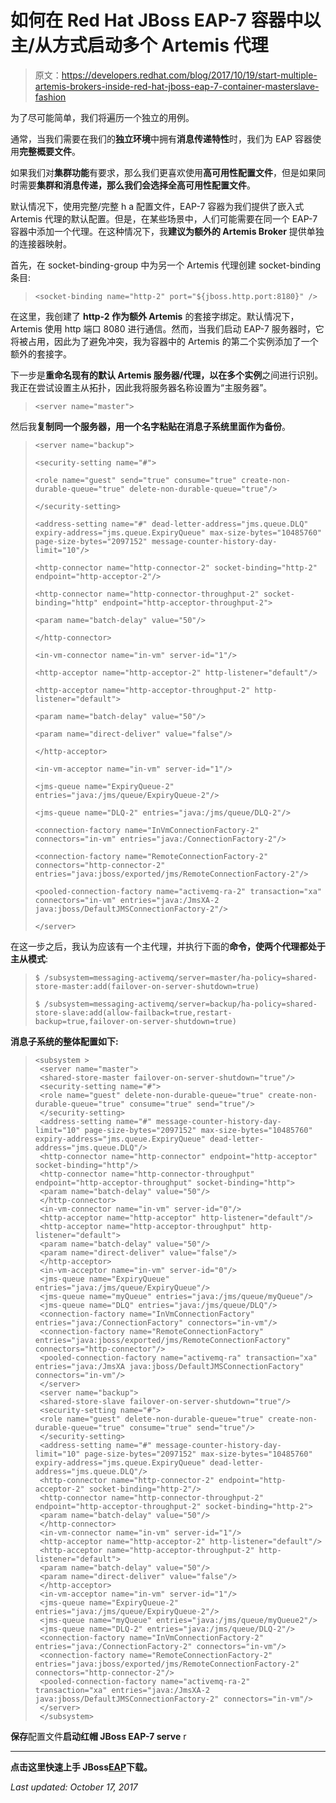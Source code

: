 # 如何在 Red Hat JBoss EAP-7 容器中以主/从方式启动多个 Artemis 代理

> 原文：<https://developers.redhat.com/blog/2017/10/19/start-multiple-artemis-brokers-inside-red-hat-jboss-eap-7-container-masterslave-fashion>

为了尽可能简单，我们将遍历一个独立的用例。

通常，当我们需要在我们的**独立环境**中拥有**消息传递特性**时，我们为 EAP 容器使用**完整概要文件**。

如果我们对**集群功能**有要求，那么我们更喜欢使用**高可用性配置文件**，但是如果同时需要**集群和消息传递，那么我们会选择全高可用性配置文件**。

默认情况下，使用完整/完整 h a 配置文件，EAP-7 容器为我们提供了嵌入式 Artemis 代理的默认配置。但是，在某些场景中，人们可能需要在同一个 EAP-7 容器中添加一个代理。在这种情况下，我**建议为额外的 Artemis Broker** 提供单独的连接器映射。

首先，在 socket-binding-group 中为另一个 Artemis 代理创建 socket-binding 条目:

> ```
> <socket-binding name="http-2" port="${jboss.http.port:8180}" />
> ```

在这里，我创建了 **http-2 作为额外 Artemis** 的套接字绑定。默认情况下，Artemis 使用 http 端口 8080 进行通信。然而，当我们启动 EAP-7 服务器时，它将被占用，因此为了避免冲突，我为容器中的 Artemis 的第二个实例添加了一个额外的套接字。

下一步是**重命名现有的默认 Artemis 服务器/代理，以在多个实例**之间进行识别。我正在尝试设置主从拓扑，因此我将服务器名称设置为“主服务器”。

> ```
> <server name="master">
> ```

然后我**复制同一个服务器，用一个名字粘贴在消息子系统里面作为备份**。

> ```
> <server name="backup">
> 
> <security-setting name="#">
> 
> <role name="guest" send="true" consume="true" create-non-durable-queue="true" delete-non-durable-queue="true"/>
> 
> </security-setting>
> 
> <address-setting name="#" dead-letter-address="jms.queue.DLQ" expiry-address="jms.queue.ExpiryQueue" max-size-bytes="10485760" page-size-bytes="2097152" message-counter-history-day-limit="10"/>
> 
> <http-connector name="http-connector-2" socket-binding="http-2" endpoint="http-acceptor-2"/>
> 
> <http-connector name="http-connector-throughput-2" socket-binding="http" endpoint="http-acceptor-throughput-2">
> 
> <param name="batch-delay" value="50"/>
> 
> </http-connector>
> 
> <in-vm-connector name="in-vm" server-id="1"/>
> 
> <http-acceptor name="http-acceptor-2" http-listener="default"/>
> 
> <http-acceptor name="http-acceptor-throughput-2" http-listener="default">
> 
> <param name="batch-delay" value="50"/>
> 
> <param name="direct-deliver" value="false"/>
> 
> </http-acceptor>
> 
> <in-vm-acceptor name="in-vm" server-id="1"/>
> 
> <jms-queue name="ExpiryQueue-2" entries="java:/jms/queue/ExpiryQueue-2"/>
> 
> <jms-queue name="DLQ-2" entries="java:/jms/queue/DLQ-2"/>
> 
> <connection-factory name="InVmConnectionFactory-2" connectors="in-vm" entries="java:/ConnectionFactory-2"/>
> 
> <connection-factory name="RemoteConnectionFactory-2" connectors="http-connector-2" entries="java:jboss/exported/jms/RemoteConnectionFactory-2"/>
> 
> <pooled-connection-factory name="activemq-ra-2" transaction="xa" connectors="in-vm" entries="java:/JmsXA-2 java:jboss/DefaultJMSConnectionFactory-2"/>
> 
> </server>
> ```

在这一步之后，我认为应该有一个主代理，并执行下面的**命令，使两个代理都处于主从模式**:

> ```
> $ /subsystem=messaging-activemq/server=master/ha-policy=shared-store-master:add(failover-on-server-shutdown=true)
> 
> $ /subsystem=messaging-activemq/server=backup/ha-policy=shared-store-slave:add(allow-failback=true,restart-backup=true,failover-on-server-shutdown=true)
> ```

**消息子系统的整体配置如下:**

> ```
> <subsystem >
>  <server name="master">
>  <shared-store-master failover-on-server-shutdown="true"/>
>  <security-setting name="#">
>  <role name="guest" delete-non-durable-queue="true" create-non-durable-queue="true" consume="true" send="true"/>
>  </security-setting>
>  <address-setting name="#" message-counter-history-day-limit="10" page-size-bytes="2097152" max-size-bytes="10485760" expiry-address="jms.queue.ExpiryQueue" dead-letter-address="jms.queue.DLQ"/>
>  <http-connector name="http-connector" endpoint="http-acceptor" socket-binding="http"/>
>  <http-connector name="http-connector-throughput" endpoint="http-acceptor-throughput" socket-binding="http">
>  <param name="batch-delay" value="50"/>
>  </http-connector>
>  <in-vm-connector name="in-vm" server-id="0"/>
>  <http-acceptor name="http-acceptor" http-listener="default"/>
>  <http-acceptor name="http-acceptor-throughput" http-listener="default">
>  <param name="batch-delay" value="50"/>
>  <param name="direct-deliver" value="false"/>
>  </http-acceptor>
>  <in-vm-acceptor name="in-vm" server-id="0"/>
>  <jms-queue name="ExpiryQueue" entries="java:/jms/queue/ExpiryQueue"/>
>  <jms-queue name="myQueue" entries="java:/jms/queue/myQueue"/>
>  <jms-queue name="DLQ" entries="java:/jms/queue/DLQ"/>
>  <connection-factory name="InVmConnectionFactory" entries="java:/ConnectionFactory" connectors="in-vm"/>
>  <connection-factory name="RemoteConnectionFactory" entries="java:jboss/exported/jms/RemoteConnectionFactory" connectors="http-connector"/>
>  <pooled-connection-factory name="activemq-ra" transaction="xa" entries="java:/JmsXA java:jboss/DefaultJMSConnectionFactory" connectors="in-vm"/>
>  </server>
>  <server name="backup">
>  <shared-store-slave failover-on-server-shutdown="true"/>
>  <security-setting name="#">
>  <role name="guest" delete-non-durable-queue="true" create-non-durable-queue="true" consume="true" send="true"/>
>  </security-setting>
>  <address-setting name="#" message-counter-history-day-limit="10" page-size-bytes="2097152" max-size-bytes="10485760" expiry-address="jms.queue.ExpiryQueue" dead-letter-address="jms.queue.DLQ"/>
>  <http-connector name="http-connector-2" endpoint="http-acceptor-2" socket-binding="http-2"/>
>  <http-connector name="http-connector-throughput-2" endpoint="http-acceptor-throughput-2" socket-binding="http-2">
>  <param name="batch-delay" value="50"/>
>  </http-connector>
>  <in-vm-connector name="in-vm" server-id="1"/>
>  <http-acceptor name="http-acceptor-2" http-listener="default"/>
>  <http-acceptor name="http-acceptor-throughput-2" http-listener="default">
>  <param name="batch-delay" value="50"/>
>  <param name="direct-deliver" value="false"/>
>  </http-acceptor>
>  <in-vm-acceptor name="in-vm" server-id="1"/>
>  <jms-queue name="ExpiryQueue-2" entries="java:/jms/queue/ExpiryQueue-2"/>
>  <jms-queue name="myQueue" entries="java:/jms/queue/myQueue2"/>
>  <jms-queue name="DLQ-2" entries="java:/jms/queue/DLQ-2"/>
>  <connection-factory name="InVmConnectionFactory-2" entries="java:/ConnectionFactory-2" connectors="in-vm"/>
>  <connection-factory name="RemoteConnectionFactory-2" entries="java:jboss/exported/jms/RemoteConnectionFactory-2" connectors="http-connector-2"/>
>  <pooled-connection-factory name="activemq-ra-2" transaction="xa" entries="java:/JmsXA-2 java:jboss/DefaultJMSConnectionFactory-2" connectors="in-vm"/>
>  </server>
>  </subsystem>
> ```

**保存**配置文件**启动红帽 JBoss EAP-7 serve** r

* * *

**点击这里快速上手 JBoss**[**EAP**](https://developers.redhat.com/products/eap/download/?intcmp=7016000000124dvAAA)**下载。**

*Last updated: October 17, 2017*
